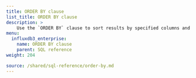 ```yaml
---
title: ORDER BY clause
list_title: ORDER BY clause
description: > 
    Use the `ORDER BY` clause to sort results by specified columns and order.
menu:
  influxdb3_enterprise:
    name: ORDER BY clause
    parent: SQL reference
weight: 204

source: /shared/sql-reference/order-by.md
---
```


<!-- 
The content of this page is at /content/shared/sql-reference/order-by.md
-->
